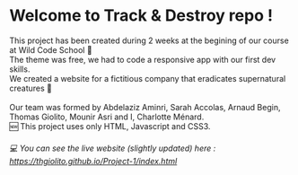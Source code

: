 # Welcome to Track & Destroy repo !

This project has been created during 2 weeks at the begining of our course at Wild Code School 🎒<br/>
The theme was free, we had to code a responsive app with our first dev skills.<br/>
We created a website for a fictitious company that eradicates supernatural creatures 🦄<br/><br/>
Our team was formed by Abdelaziz Aminri, Sarah Accolas, Arnaud Begin, Thomas Giolito, Mounir Asri and I, Charlotte Ménard. <br/>
🆕 This project uses only HTML, Javascript and CSS3.<br/>
###### 💻 You can see the live website (slightly updated) here : https://thgiolito.github.io/Project-1/index.html
